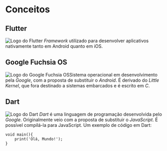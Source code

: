 # Conceitos
## Flutter
![Logo do Flutter](https://upload.wikimedia.org/wikipedia/commons/thumb/4/44/Google-flutter-logo.svg/2560px-Google-flutter-logo.svg.png)
*Framework* utilizado para desenvolver aplicativos nativamente tanto em Android quanto em iOS.

## Google Fuchsia OS
![Logo do Google Fuchsia OS](https://t.ctcdn.com.br/FvPL4F2U7kmHvi-GKRkAcg69qoQ=/1024x0/smart/i424598.jpeg)Sistema operacional em desenvolvimento pela *Google*, com a proposta de substituir o *Android*. É derivado do *Little Kernel*, que fora destinado a sistemas embarcados e é escrito em *C*.

## Dart
![Logo do Dart](https://upload.wikimedia.org/wikipedia/commons/thumb/f/fe/Dart_programming_language_logo.svg/1024px-Dart_programming_language_logo.svg.png)
*Dart* é uma linguagem de programação desenvolvida pelo *Google*. Originalmente veio com a proposta de substituir o *JavaScript*. É possível compilá-la para JavaScript. Um exemplo de código em Dart:

    void main(){
	    print('Olá, Mundo!');
    }

